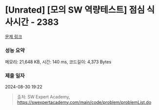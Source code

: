 # [Unrated] [모의 SW 역량테스트] 점심 식사시간 - 2383 

[문제 링크](https://swexpertacademy.com/main/code/problem/problemDetail.do?contestProbId=AV5-BEE6AK0DFAVl) 

### 성능 요약

메모리: 21,648 KB, 시간: 140 ms, 코드길이: 4,373 Bytes

### 제출 일자

2024-08-30 19:22



> 출처: SW Expert Academy, https://swexpertacademy.com/main/code/problem/problemList.do